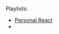 Playlists: 

- [Personal React](https://www.youtube.com/playlist?list=PLH2J_JZ4HZUseMXuAlrih6MesWwDuATvC)
- 